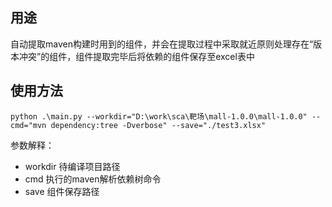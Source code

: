 ## 用途
自动提取maven构建时用到的组件，并会在提取过程中采取就近原则处理存在“版本冲突”的组件，组件提取完毕后将依赖的组件保存至excel表中
## 使用方法
```python .\main.py --workdir="D:\work\sca\靶场\mall-1.0.0\mall-1.0.0" --cmd="mvn dependency:tree -Dverbose" --save="./test3.xlsx"```

参数解释：
- workdir 待编译项目路径
- cmd 执行的maven解析依赖树命令
- save 组件保存路径
